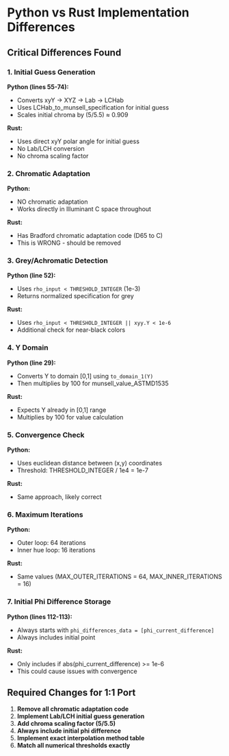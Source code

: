 # Python vs Rust Implementation Differences

## Critical Differences Found

### 1. Initial Guess Generation
**Python (lines 55-74):**
- Converts xyY → XYZ → Lab → LCHab
- Uses LCHab_to_munsell_specification for initial guess
- Scales initial chroma by (5/5.5) ≈ 0.909

**Rust:**
- Uses direct xyY polar angle for initial guess
- No Lab/LCH conversion
- No chroma scaling factor

### 2. Chromatic Adaptation
**Python:**
- NO chromatic adaptation
- Works directly in Illuminant C space throughout

**Rust:**
- Has Bradford chromatic adaptation code (D65 to C)
- This is WRONG - should be removed

### 3. Grey/Achromatic Detection
**Python (line 52):**
- Uses `rho_input < THRESHOLD_INTEGER` (1e-3)
- Returns normalized specification for grey

**Rust:**
- Uses `rho_input < THRESHOLD_INTEGER || xyy.Y < 1e-6`
- Additional check for near-black colors

### 4. Y Domain
**Python (line 29):**
- Converts Y to domain [0,1] using `to_domain_1(Y)`
- Then multiplies by 100 for munsell_value_ASTMD1535

**Rust:**
- Expects Y already in [0,1] range
- Multiplies by 100 for value calculation

### 5. Convergence Check
**Python:**
- Uses euclidean distance between (x,y) coordinates
- Threshold: THRESHOLD_INTEGER / 1e4 = 1e-7

**Rust:**
- Same approach, likely correct

### 6. Maximum Iterations
**Python:**
- Outer loop: 64 iterations
- Inner hue loop: 16 iterations

**Rust:**
- Same values (MAX_OUTER_ITERATIONS = 64, MAX_INNER_ITERATIONS = 16)

### 7. Initial Phi Difference Storage
**Python (lines 112-113):**
- Always starts with `phi_differences_data = [phi_current_difference]`
- Always includes initial point

**Rust:**
- Only includes if abs(phi_current_difference) >= 1e-6
- This could cause issues with convergence

## Required Changes for 1:1 Port

1. **Remove all chromatic adaptation code**
2. **Implement Lab/LCH initial guess generation**
3. **Add chroma scaling factor (5/5.5)**
4. **Always include initial phi difference**
5. **Implement exact interpolation method table**
6. **Match all numerical thresholds exactly**